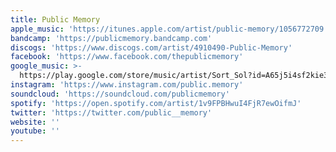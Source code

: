 ```yaml
---
title: Public Memory
apple_music: 'https://itunes.apple.com/artist/public-memory/1056772709'
bandcamp: 'https://publicmemory.bandcamp.com'
discogs: 'https://www.discogs.com/artist/4910490-Public-Memory'
facebook: 'https://www.facebook.com/thepublicmemory'
google_music: >-
  https://play.google.com/store/music/artist/Sort_Sol?id=A65j5i4sf2kie3hiltj5x2aspae
instagram: 'https://www.instagram.com/public.memory'
soundcloud: 'https://soundcloud.com/publicmemory'
spotify: 'https://open.spotify.com/artist/1v9FPBHwuI4FjR7ewOifmJ'
twitter: 'https://twitter.com/public__memory'
website: ''
youtube: ''
---
```

